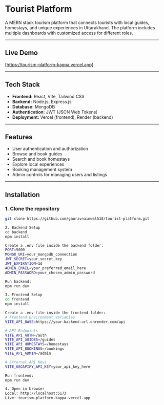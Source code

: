 # Tourist Platform  

A MERN stack tourism platform that connects tourists with local guides, homestays, and unique experiences in Uttarakhand. The platform includes multiple dashboards with customized access for different roles.  

---

## Live Demo  
 [https://tourism-platform-kappa.vercel.app] 

---

## Tech Stack  
- **Frontend:** React, Vite, Tailwind CSS  
- **Backend:** Node.js, Express.js  
- **Database:** MongoDB  
- **Authentication:** JWT (JSON Web Tokens)  
- **Deployment:** Vercel (frontend), Render (backend)  

---

## Features  
- User authentication and authorization  
- Browse and book guides  
- Search and book homestays  
- Explore local experiences  
- Booking management system  
- Admin controls for managing users and listings  

---

## Installation  

### 1. Clone the repository  
```bash
git clone https://github.com/gauravnainwal518/tourist-platform.git

2. Backend Setup
cd backend
npm install

Create a .env file inside the backend folder:
PORT=5000
MONGO_URI=your_mongodb_connection
JWT_SECRET=your_secret_key
JWT_EXPIRATION=1d
ADMIN_EMAIL=your_preferred_email_here
ADMIN_PASSWORD=your_chosen_admin_password

Run backend:
npm run dev

3. Frontend Setup
cd frontend
npm install

Create a .env file inside the frontend folder:
# Frontend Environment Variables
VITE_API_BASE=https://your-backend-url.onrender.com/api

# API Endpoints
VITE_API_AUTH=/auth
VITE_API_GUIDES=/guides
VITE_API_HOMESTAYS=/homestays
VITE_API_BOOKINGS=/bookings
VITE_API_ADMIN=/admin

# External API Keys
VITE_GEOAPIFY_API_KEY=your_api_key_here

Run frontend:
npm run dev

4. Open in browser
Local: http://localhost:5173
Live: tourism-platform-kappa.vercel.app




